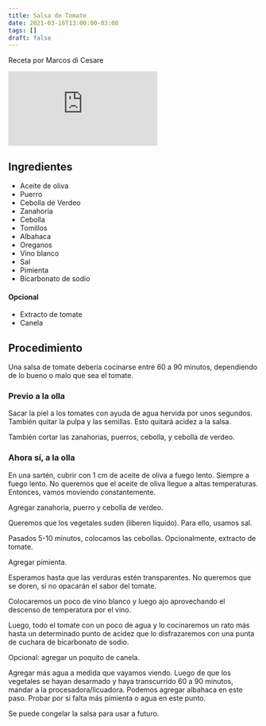 ```yaml
---
title: Salsa de Tomate
date: 2021-03-16T13:00:00-03:00
tags: []
draft: false
---
```


Receta por Marcos di Cesare

<div class="youtube-container"><iframe src="https://www.youtube.com/embed/HBKwA6u0A74" frameborder="0" allow="accelerometer; autoplay; clipboard-write; encrypted-media; gyroscope; picture-in-picture" allowfullscreen></iframe></div>

## Ingredientes

- Aceite de oliva
- Puerro
- Cebolla de Verdeo
- Zanahoria
- Cebolla
- Tomillos
- Albahaca
- Oreganos
- Vino blanco
- Sal
- Pimienta
- Bicarbonato de sodio

#### Opcional

- Extracto de tomate
- Canela

## Procedimiento

Una salsa de tomate debería cocinarse entre 60 a 90 minutos, dependiendo de lo bueno o malo que sea el tomate.

### Previo a la olla
Sacar la piel a los tomates con ayuda de agua hervida por unos segundos. También quitar la pulpa y las semillas. Esto quitará acidez a la salsa.

También cortar las zanahorias, puerros, cebolla, y cebolla de verdeo.

### Ahora sí, a la olla
En una sartén, cubrir con 1 cm de aceite de oliva a fuego lento. Siempre a fuego lento. No queremos que el aceite de oliva llegue a altas temperaturas. Entonces, vamos moviendo constantemente. 

Agregar zanahoria, puerro y cebolla de verdeo.

Queremos que los vegetales suden (liberen líquido). Para ello, usamos sal.

Pasados 5-10 minutos, colocamos las cebollas. Opcionalmente, extracto de tomate.

Agregar pimienta.

Esperamos hasta que las verduras estén transparentes. No queremos que se doren, si no opacarán el sabor del tomate.

Colocaremos un poco de vino blanco y luego ajo aprovechando el descenso de temperatura por el vino.

Luego, todo el tomate con un poco de agua y lo cocinaremos un rato más hasta un determinado punto de acidez que lo disfrazaremos con una punta de cuchara de bicarbonato de sodio.

Opcional: agregar un poquito de canela.

Agregar más agua a medida que vayamos viendo. Luego de que los vegetales se hayan desarmado y haya transcurrido 60 a 90 minutos, mandar a la procesadora/licuadora. Podemos agregar albahaca en este paso. Probar por si falta más pimienta o agua en este punto.

Se puede congelar la salsa para usar a futuro.
